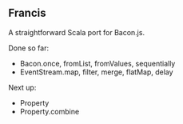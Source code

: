 ## Francis

A straightforward Scala port for Bacon.js.

Done so far:

- Bacon.once, fromList, fromValues, sequentially
- EventStream.map, filter, merge, flatMap, delay

Next up:

- Property
- Property.combine

